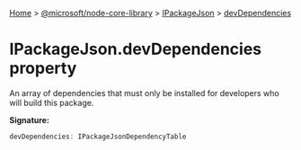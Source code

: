 [Home](./index) &gt; [@microsoft/node-core-library](./node-core-library.md) &gt; [IPackageJson](./node-core-library.ipackagejson.md) &gt; [devDependencies](./node-core-library.ipackagejson.devdependencies.md)

# IPackageJson.devDependencies property

An array of dependencies that must only be installed for developers who will build this package.

**Signature:**
```javascript
devDependencies: IPackageJsonDependencyTable
```
